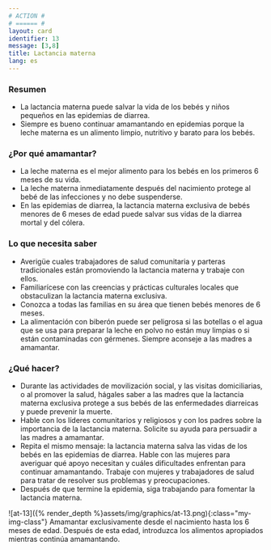 ```yaml
---
# ACTION #
# ====== #
layout: card
identifier: 13
message: [3,8]
title: Lactancia materna
lang: es
---
```


### Resumen

- La lactancia materna puede salvar la vida de los bebés y niños pequeños en las epidemias de diarrea.
- Siempre es bueno continuar amamantando en epidemias porque la leche materna es un alimento limpio, nutritivo y barato para los bebés.


### ¿Por qué amamantar?

- La leche materna es el mejor alimento para los bebés en los primeros 6 meses de su vida.
- La leche materna inmediatamente después del nacimiento protege al bebé de las infecciones y no debe suspenderse.
- En las epidemias de diarrea, la lactancia materna exclusiva de bebés menores de 6 meses de edad puede salvar sus vidas de la diarrea mortal y del cólera.

### Lo que necesita saber

- Averigüe cuales trabajadores de salud comunitaria y parteras tradicionales están promoviendo la lactancia materna y trabaje con ellos.
- Familiarícese con las creencias y prácticas culturales locales que obstaculizan la lactancia materna exclusiva.
- Conozca a todas las familias en su área que tienen bebés menores de 6 meses.
- La alimentación con biberón puede ser peligrosa si las botellas o el agua que se usa para preparar la leche en polvo no están muy limpias o si están contaminadas con gérmenes. Siempre aconseje a las madres a amamantar.

### ¿Qué hacer?

- Durante las actividades de movilización social, y las visitas domiciliarias, o al promover la salud, hágales saber a las madres que la lactancia materna exclusiva protege a sus bebés de las enfermedades diarreicas y puede prevenir la muerte.
- Hable con los líderes comunitarios y religiosos y con los padres sobre la importancia de la lactancia materna. Solicite su ayuda para persuadir a las madres a amamantar.
- Repita el mismo mensaje: la lactancia materna salva las vidas de los bebés en las epidemias de diarrea. Hable con las mujeres para averiguar qué apoyo necesitan y cuáles dificultades enfrentan para continuar amamantando. Trabaje con mujeres y trabajadores de salud para tratar de resolver sus problemas y preocupaciones.
- Después de que termine la epidemia, siga trabajando para fomentar la lactancia materna.

![at-13]({% render_depth %}assets/img/graphics/at-13.png){:class="my-img-class"}
Amamantar exclusivamente desde el nacimiento hasta los 6 meses de edad. Después de esta edad, introduzca los alimentos apropiados mientras continúa amamantando.
